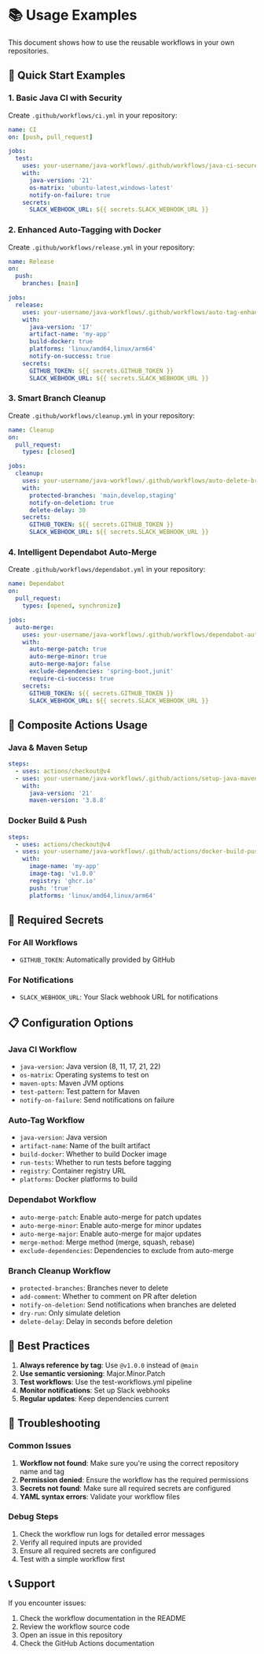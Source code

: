 # 📚 Usage Examples

This document shows how to use the reusable workflows in your own repositories.

## 🚀 Quick Start Examples

### 1. Basic Java CI with Security

Create `.github/workflows/ci.yml` in your repository:

```yaml
name: CI
on: [push, pull_request]

jobs:
  test:
    uses: your-username/java-workflows/.github/workflows/java-ci-secure.yml@v1.0.0
    with:
      java-version: '21'
      os-matrix: 'ubuntu-latest,windows-latest'
      notify-on-failure: true
    secrets:
      SLACK_WEBHOOK_URL: ${{ secrets.SLACK_WEBHOOK_URL }}
```

### 2. Enhanced Auto-Tagging with Docker

Create `.github/workflows/release.yml` in your repository:

```yaml
name: Release
on:
  push:
    branches: [main]

jobs:
  release:
    uses: your-username/java-workflows/.github/workflows/auto-tag-enhanced.yml@v1.0.0
    with:
      java-version: '17'
      artifact-name: 'my-app'
      build-docker: true
      platforms: 'linux/amd64,linux/arm64'
      notify-on-success: true
    secrets:
      GITHUB_TOKEN: ${{ secrets.GITHUB_TOKEN }}
      SLACK_WEBHOOK_URL: ${{ secrets.SLACK_WEBHOOK_URL }}
```

### 3. Smart Branch Cleanup

Create `.github/workflows/cleanup.yml` in your repository:

```yaml
name: Cleanup
on:
  pull_request:
    types: [closed]

jobs:
  cleanup:
    uses: your-username/java-workflows/.github/workflows/auto-delete-branch-enhanced.yml@v1.0.0
    with:
      protected-branches: 'main,develop,staging'
      notify-on-deletion: true
      delete-delay: 30
    secrets:
      GITHUB_TOKEN: ${{ secrets.GITHUB_TOKEN }}
      SLACK_WEBHOOK_URL: ${{ secrets.SLACK_WEBHOOK_URL }}
```

### 4. Intelligent Dependabot Auto-Merge

Create `.github/workflows/dependabot.yml` in your repository:

```yaml
name: Dependabot
on:
  pull_request:
    types: [opened, synchronize]

jobs:
  auto-merge:
    uses: your-username/java-workflows/.github/workflows/dependabot-auto-merge-enhanced.yml@v1.0.0
    with:
      auto-merge-patch: true
      auto-merge-minor: true
      auto-merge-major: false
      exclude-dependencies: 'spring-boot,junit'
      require-ci-success: true
    secrets:
      GITHUB_TOKEN: ${{ secrets.GITHUB_TOKEN }}
      SLACK_WEBHOOK_URL: ${{ secrets.SLACK_WEBHOOK_URL }}
```

## 🔧 Composite Actions Usage

### Java & Maven Setup

```yaml
steps:
  - uses: actions/checkout@v4
  - uses: your-username/java-workflows/.github/actions/setup-java-maven@v1.0.0
    with:
      java-version: '21'
      maven-version: '3.8.8'
```

### Docker Build & Push

```yaml
steps:
  - uses: actions/checkout@v4
  - uses: your-username/java-workflows/.github/actions/docker-build-push@v1.0.0
    with:
      image-name: 'my-app'
      image-tag: 'v1.0.0'
      registry: 'ghcr.io'
      push: 'true'
      platforms: 'linux/amd64,linux/arm64'
```

## 🔑 Required Secrets

### For All Workflows
- `GITHUB_TOKEN`: Automatically provided by GitHub

### For Notifications
- `SLACK_WEBHOOK_URL`: Your Slack webhook URL for notifications

## 📋 Configuration Options

### Java CI Workflow
- `java-version`: Java version (8, 11, 17, 21, 22)
- `os-matrix`: Operating systems to test on
- `maven-opts`: Maven JVM options
- `test-pattern`: Test pattern for Maven
- `notify-on-failure`: Send notifications on failure

### Auto-Tag Workflow
- `java-version`: Java version
- `artifact-name`: Name of the built artifact
- `build-docker`: Whether to build Docker image
- `run-tests`: Whether to run tests before tagging
- `registry`: Container registry URL
- `platforms`: Docker platforms to build

### Dependabot Workflow
- `auto-merge-patch`: Enable auto-merge for patch updates
- `auto-merge-minor`: Enable auto-merge for minor updates
- `auto-merge-major`: Enable auto-merge for major updates
- `merge-method`: Merge method (merge, squash, rebase)
- `exclude-dependencies`: Dependencies to exclude from auto-merge

### Branch Cleanup Workflow
- `protected-branches`: Branches never to delete
- `add-comment`: Whether to comment on PR after deletion
- `notify-on-deletion`: Send notifications when branches are deleted
- `dry-run`: Only simulate deletion
- `delete-delay`: Delay in seconds before deletion

## 🎯 Best Practices

1. **Always reference by tag**: Use `@v1.0.0` instead of `@main`
2. **Use semantic versioning**: Major.Minor.Patch
3. **Test workflows**: Use the test-workflows.yml pipeline
4. **Monitor notifications**: Set up Slack webhooks
5. **Regular updates**: Keep dependencies current

## 🚨 Troubleshooting

### Common Issues

1. **Workflow not found**: Make sure you're using the correct repository name and tag
2. **Permission denied**: Ensure the workflow has the required permissions
3. **Secrets not found**: Make sure all required secrets are configured
4. **YAML syntax errors**: Validate your workflow files

### Debug Steps

1. Check the workflow run logs for detailed error messages
2. Verify all required inputs are provided
3. Ensure all required secrets are configured
4. Test with a simple workflow first

## 📞 Support

If you encounter issues:

1. Check the workflow documentation in the README
2. Review the workflow source code
3. Open an issue in this repository
4. Check the GitHub Actions documentation
